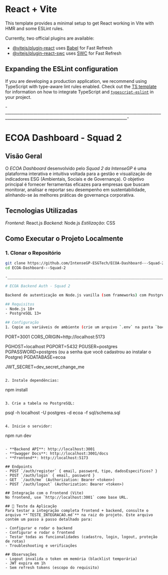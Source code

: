 # React + Vite

This template provides a minimal setup to get React working in Vite with HMR and some ESLint rules.

Currently, two official plugins are available:

- [@vitejs/plugin-react](https://github.com/vitejs/vite-plugin-react/blob/main/packages/plugin-react) uses [Babel](https://babeljs.io/) for Fast Refresh
- [@vitejs/plugin-react-swc](https://github.com/vitejs/vite-plugin-react/blob/main/packages/plugin-react-swc) uses [SWC](https://swc.rs/) for Fast Refresh

## Expanding the ESLint configuration

If you are developing a production application, we recommend using TypeScript with type-aware lint rules enabled. Check out the [TS template](https://github.com/vitejs/vite/tree/main/packages/create-vite/template-react-ts) for information on how to integrate TypeScript and [`typescript-eslint`](https://typescript-eslint.io) in your project.

-___________________________________________________________________________________________________________________________________________-

# ECOA Dashboard - Squad 2

##  Visão Geral

O *ECOA Dashboard* desenvolvido pelo *Squad 2 da IntenseGP* 
é uma plataforma interativa e intuitiva voltada para a gestão 
e visualização de indicadores ESG (Ambientais, Sociais e de Governança).
 O objetivo principal é fornecer ferramentas eficazes para empresas que
 buscam monitorar, analisar e reportar seu desempenho em sustentabilidade,
 alinhando-se às melhores práticas de governança corporativa.

##  Tecnologias Utilizadas

*Frontend*: React.js
*Backend*: Node.js
*Estilização*: CSS

##  Como Executar o Projeto Localmente

### 1. Clonar o Repositório

```bash
git clone https://github.com/IntenseGP-ESGTech/ECOA-Dashboard---Squad-2.git
cd ECOA-Dashboard---Squad-2

-___________________________________________________________________________________________________________________________________________-

# ECOA Backend Auth - Squad 2

Backend de autenticação em Node.js vanilla (sem frameworks) com PostgreSQL, JWT, Bcrypt e Swagger.

## Requisitos
- Node.js 18+
- PostgreSQL 13+

## Configuração
1. Copie as variáveis de ambiente (crie um arquivo `.env` na pasta `backend-auth`):
```
PORT=3001
CORS_ORIGIN=http://localhost:5173

PGHOST=localhost
PGPORT=5432
PGUSER=postgres
PGPASSWORD=postgres (ou a senha que você cadastrou ao instalar o Postgre)
PGDATABASE=ecoa

JWT_SECRET=dev_secret_change_me
```

2. Instale dependências:
```
npm install
```

3. Crie a tabela no PostgreSQL:
```
psql -h localhost -U postgres -d ecoa -f sql/schema.sql
```

4. Inicie o servidor:
```
npm run dev
```

- **Backend API**: http://localhost:3001
- **Swagger Docs**: http://localhost:3001/docs
- **Frontend**: http://localhost:5173

## Endpoints
- POST `/auth/register` { email, password, tipo, dadosEspecificos? }
- POST `/auth/login` { email, password }
- GET  `/auth/me` (Authorization: Bearer <token>)
- POST `/auth/logout` (Authorization: Bearer <token>)

## Integração com o Frontend (Vite)
No frontend, use `http://localhost:3001` como base URL.

## 🧪 Teste da Aplicação
Para testar a integração completa frontend + backend, consulte o arquivo **`TESTE_INTEGRACAO.md`** na raiz do projeto. Este arquivo contém um passo a passo detalhado para:

- Configurar e rodar o backend
- Configurar e rodar o frontend  
- Testar todas as funcionalidades (cadastro, login, logout, proteção de rotas)
- Troubleshooting e verificações

## Observações
- Logout invalida o token em memória (blacklist temporária)
- JWT expira em 1h
- Sem refresh tokens (escopo do requisito)
